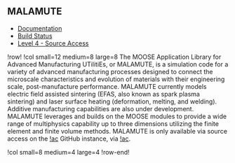 ## MALAMUTE

- [Documentation](https://malamute-dev.hpc.inl.gov/site)
- [Build Status](https://civet.inl.gov/repo/850/)
- [Level 4 - Source Access](ncrc/applications/ncrc_develop_malamute.md)

!row!
!col small=12 medium=8 large=8
The MOOSE Application Library for Advanced Manufacturing UTilitiEs, or MALAMUTE, is a simulation code for a variety of advanced manufacturing processes designed to connect the microscale characteristics and evolution of materials with their engineering scale, post-manufacture performance. MALAMUTE currently models electric field assisted sintering (EFAS, also known as spark plasma sintering) and laser surface heating (deformation, melting, and welding). Additive manufacturing capabilities are also under development. MALAMUTE leverages and builds on the MOOSE modules to provide a wide range of multiphysics capability up to three dimensions utilizing the finite element and finite volume methods. MALAMUTE is only available via source access on the [!ac](INL) GitHub instance, via [!ac](NCRC).

!col small=8 medium=4 large=4
!row-end!
